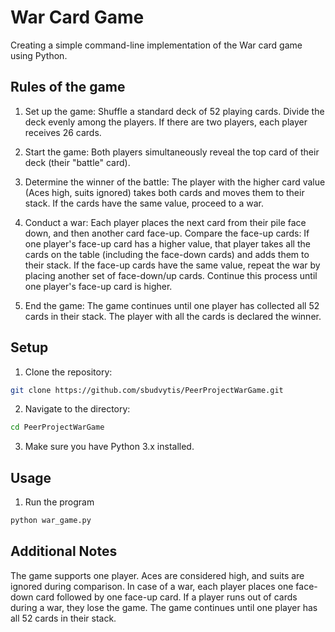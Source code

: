 # War Card Game

Creating a simple command-line implementation of the War card game using Python.

## Rules of the game

1. Set up the game:
Shuffle a standard deck of 52 playing cards.
Divide the deck evenly among the players. If there are two players, each player receives 26 cards.

2. Start the game:
Both players simultaneously reveal the top card of their deck (their "battle" card).
3. Determine the winner of the battle:
The player with the higher card value (Aces high, suits ignored) takes both cards and moves them to their stack.
If the cards have the same value, proceed to a war.

4. Conduct a war:
Each player places the next card from their pile face down, and then another card face-up.
Compare the face-up cards:
If one player's face-up card has a higher value, that player takes all the cards on the table (including the face-down cards) and adds them to their stack.
If the face-up cards have the same value, repeat the war by placing another set of face-down/up cards.
Continue this process until one player's face-up card is higher.

5. End the game:
The game continues until one player has collected all 52 cards in their stack.
The player with all the cards is declared the winner.

## Setup

1. Clone the repository:
```bash
git clone https://github.com/sbudvytis/PeerProjectWarGame.git
```

2. Navigate to the directory:
```bash
cd PeerProjectWarGame
```

3. Make sure you have Python 3.x installed.

## Usage

1. Run the program
```bash
python war_game.py
```
## Additional Notes

The game supports one player.
Aces are considered high, and suits are ignored during comparison.
In case of a war, each player places one face-down card followed by one face-up card.
If a player runs out of cards during a war, they lose the game.
The game continues until one player has all 52 cards in their stack.
